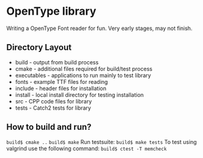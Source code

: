 # OpenType library

Writing a OpenType Font reader for fun.  Very early stages, may not finish.

## Directory Layout

* build - output from build process
* cmake - additional files required for build/test process
* executables - applications to run mainly to test library
* fonts - example TTF files for reading
* include - header files for installation
* install - local install directory for testing installation
* src - CPP code files for library
* tests - Catch2 tests for library

## How to build and run?

`build$ cmake ..`
`build$ make`
Run testsuite:
`build$ make tests`
To test using valgrind use the following command:
`build$ ctest -T memcheck`
